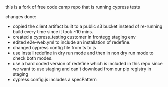 this is a fork of free code camp repo that is running cypress tests

changes done:
- copied the client artifact built to a public s3 bucket instead of re-running build every time since it took ~10 mins.
- created a cypress_testing customer in frontegg staging env
- edited e2e-web.yml to include an installation of redefine.
- changed cypress config file from ts to js
- use install redefine in dry run mode and then in non dry run mode to check both modes.
- use a hard coded version of redefine which is included in this repo since we want to use staging and can't download from our pip registry in staging
- cypress.config.js includes a specPattern
